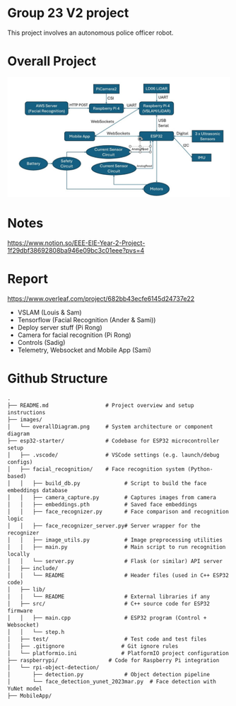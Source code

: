 # Group 23 V2 project
This project involves an autonomous police officer robot.

# Overall Project
![Overall Project Diagram](images/image.png)

# Notes
https://www.notion.so/EEE-EIE-Year-2-Project-1f29dbf38692808ba946e09bc3c01eee?pvs=4

# Report
https://www.overleaf.com/project/682bb43ecfe6145d24737e22

- VSLAM (Louis & Sam)
- Tensorflow (Facial Recognition (Ander & Sami))
- Deploy server stuff (Pi Rong)
- Camera for facial recognition (Pi Rong)
- Controls (Sadig)
- Telemetry, Websocket and Mobile App (Sami)

# Github Structure

```
.
├── README.md                  # Project overview and setup instructions
├── images/
│   └── overallDiagram.png     # System architecture or component diagram
├── esp32-starter/             # Codebase for ESP32 microcontroller setup
│   ├── .vscode/               # VSCode settings (e.g. launch/debug configs)
│   ├── facial_recognition/    # Face recognition system (Python-based)
│   │   ├── build_db.py              # Script to build the face embeddings database
│   │   ├── camera_capture.py        # Captures images from camera
│   │   ├── embeddings.pth           # Saved face embeddings
│   │   ├── face_recognizer.py       # Face comparison and recognition logic
│   │   ├── face_recognizer_server.py# Server wrapper for the recognizer
│   │   ├── image_utils.py           # Image preprocessing utilities
│   │   ├── main.py                  # Main script to run recognition locally
│   │   └── server.py                # Flask (or similar) API server
│   ├── include/
│   │   └── README                   # Header files (used in C++ ESP32 code)
│   ├── lib/
│   │   └── README                   # External libraries if any
│   ├── src/                         # C++ source code for ESP32 firmware
│   │   ├── main.cpp                 # ESP32 program (Control + Websocket)
│   │   └── step.h          
│   ├── test/                        # Test code and test files
│   ├── .gitignore                  # Git ignore rules
│   └── platformio.ini              # PlatformIO project configuration
├── raspberrypi/                # Code for Raspberry Pi integration
│   └── rpi-object-detection/
│       ├── detection.py             # Object detection pipeline
│       └── face_detection_yunet_2023mar.py  # Face detection with YuNet model
├── MobileApp/
```
